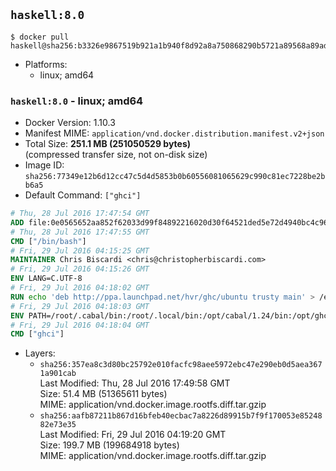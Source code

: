 ## `haskell:8.0`

```console
$ docker pull haskell@sha256:b3326e9867519b921a1b940f8d92a8a750868290b5721a89568a89ad902bb7ad
```

-	Platforms:
	-	linux; amd64

### `haskell:8.0` - linux; amd64

-	Docker Version: 1.10.3
-	Manifest MIME: `application/vnd.docker.distribution.manifest.v2+json`
-	Total Size: **251.1 MB (251050529 bytes)**  
	(compressed transfer size, not on-disk size)
-	Image ID: `sha256:77349e12b6d12cc47c5d4d5853b0b60556081065629c990c81ec7228be2bb6a5`
-	Default Command: `["ghci"]`

```dockerfile
# Thu, 28 Jul 2016 17:47:54 GMT
ADD file:0e0565652aa852f62033d99f84892216020d30f64521ded5e72d4940bc4c9697 in /
# Thu, 28 Jul 2016 17:47:55 GMT
CMD ["/bin/bash"]
# Fri, 29 Jul 2016 04:15:25 GMT
MAINTAINER Chris Biscardi <chris@christopherbiscardi.com>
# Fri, 29 Jul 2016 04:15:26 GMT
ENV LANG=C.UTF-8
# Fri, 29 Jul 2016 04:18:02 GMT
RUN echo 'deb http://ppa.launchpad.net/hvr/ghc/ubuntu trusty main' > /etc/apt/sources.list.d/ghc.list &&     echo 'deb http://download.fpcomplete.com/debian/jessie stable main'| tee /etc/apt/sources.list.d/fpco.list &&     apt-key adv --keyserver keyserver.ubuntu.com --recv-keys F6F88286 &&     apt-key adv --keyserver keyserver.ubuntu.com --recv-keys C5705533DA4F78D8664B5DC0575159689BEFB442 &&     apt-get update &&     apt-get install -y --no-install-recommends cabal-install-1.24 ghc-8.0.1 happy-1.19.5 alex-3.1.7             stack zlib1g-dev libtinfo-dev libsqlite3-0 libsqlite3-dev ca-certificates g++ git &&     rm -rf /var/lib/apt/lists/*
# Fri, 29 Jul 2016 04:18:03 GMT
ENV PATH=/root/.cabal/bin:/root/.local/bin:/opt/cabal/1.24/bin:/opt/ghc/8.0.1/bin:/opt/happy/1.19.5/bin:/opt/alex/3.1.7/bin:/usr/local/sbin:/usr/local/bin:/usr/sbin:/usr/bin:/sbin:/bin
# Fri, 29 Jul 2016 04:18:04 GMT
CMD ["ghci"]
```

-	Layers:
	-	`sha256:357ea8c3d80bc25792e010facfc98aee5972ebc47e290eb0d5aea3671a901cab`  
		Last Modified: Thu, 28 Jul 2016 17:49:58 GMT  
		Size: 51.4 MB (51365611 bytes)  
		MIME: application/vnd.docker.image.rootfs.diff.tar.gzip
	-	`sha256:aafb87211b867d16bfeb40ecbac7a8226d89915b7f9f170053e8524882e73e35`  
		Last Modified: Fri, 29 Jul 2016 04:19:20 GMT  
		Size: 199.7 MB (199684918 bytes)  
		MIME: application/vnd.docker.image.rootfs.diff.tar.gzip
